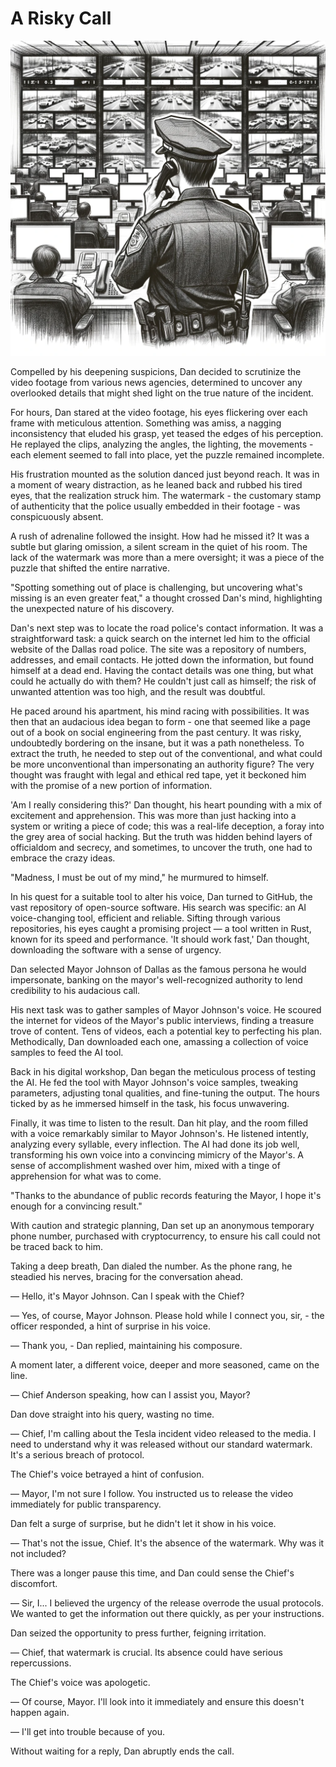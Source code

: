 # A Risky Call

![The Road Police Officer](./images/05.police.png "A Risky Call")

Compelled by his deepening suspicions, Dan decided to scrutinize the video footage from various news agencies, determined to uncover any overlooked details that might shed light on the true nature of the incident.

For hours, Dan stared at the video footage, his eyes flickering over each frame with meticulous attention. Something was amiss, a nagging inconsistency that eluded his grasp, yet teased the edges of his perception. He replayed the clips, analyzing the angles, the lighting, the movements - each element seemed to fall into place, yet the puzzle remained incomplete.

His frustration mounted as the solution danced just beyond reach. It was in a moment of weary distraction, as he leaned back and rubbed his tired eyes, that the realization struck him. The watermark - the customary stamp of authenticity that the police usually embedded in their footage - was conspicuously absent.

A rush of adrenaline followed the insight. How had he missed it? It was a subtle but glaring omission, a silent scream in the quiet of his room. The lack of the watermark was more than a mere oversight; it was a piece of the puzzle that shifted the entire narrative.

"Spotting something out of place is challenging, but uncovering what's missing is an even greater feat," a thought crossed Dan's mind, highlighting the unexpected nature of his discovery.

Dan's next step was to locate the road police's contact information. It was a straightforward task: a quick search on the internet led him to the official website of the Dallas road police. The site was a repository of numbers, addresses, and email contacts. He jotted down the information, but found himself at a dead end. Having the contact details was one thing, but what could he actually do with them? He couldn't just call as himself; the risk of unwanted attention was too high, and the result was doubtful.

He paced around his apartment, his mind racing with possibilities. It was then that an audacious idea began to form - one that seemed like a page out of a book on social engineering from the past century. It was risky, undoubtedly bordering on the insane, but it was a path nonetheless. To extract the truth, he needed to step out of the conventional, and what could be more unconventional than impersonating an authority figure? The very thought was fraught with legal and ethical red tape, yet it beckoned him with the promise of a new portion of information.

'Am I really considering this?' Dan thought, his heart pounding with a mix of excitement and apprehension. This was more than just hacking into a system or writing a piece of code; this was a real-life deception, a foray into the grey area of social hacking. But the truth was hidden behind layers of officialdom and secrecy, and sometimes, to uncover the truth, one had to embrace the crazy ideas.

"Madness, I must be out of my mind," he murmured to himself.

In his quest for a suitable tool to alter his voice, Dan turned to GitHub, the vast repository of open-source software. His search was specific: an AI voice-changing tool, efficient and reliable. Sifting through various repositories, his eyes caught a promising project — a tool written in Rust, known for its speed and performance. 'It should work fast,' Dan thought, downloading the software with a sense of urgency.

Dan selected Mayor Johnson of Dallas as the famous persona he would impersonate, banking on the mayor's well-recognized authority to lend credibility to his audacious call.

His next task was to gather samples of Mayor Johnson's voice. He scoured the internet for videos of the Mayor's public interviews, finding a treasure trove of content. Tens of videos, each a potential key to perfecting his plan. Methodically, Dan downloaded each one, amassing a collection of voice samples to feed the AI tool.

Back in his digital workshop, Dan began the meticulous process of testing the AI. He fed the tool with Mayor Johnson's voice samples, tweaking parameters, adjusting tonal qualities, and fine-tuning the output. The hours ticked by as he immersed himself in the task, his focus unwavering.

Finally, it was time to listen to the result. Dan hit play, and the room filled with a voice remarkably similar to Mayor Johnson's. He listened intently, analyzing every syllable, every inflection. The AI had done its job well, transforming his own voice into a convincing mimicry of the Mayor's. A sense of accomplishment washed over him, mixed with a tinge of apprehension for what was to come.

"Thanks to the abundance of public records featuring the Mayor, I hope it's enough for a convincing result."

With caution and strategic planning, Dan set up an anonymous temporary phone number, purchased with cryptocurrency, to ensure his call could not be traced back to him.

Taking a deep breath, Dan dialed the number. As the phone rang, he steadied his nerves, bracing for the conversation ahead.

— Hello, it's Mayor Johnson. Can I speak with the Chief?

— Yes, of course, Mayor Johnson. Please hold while I connect you, sir, - the officer responded, a hint of surprise in his voice.

— Thank you, - Dan replied, maintaining his composure.

A moment later, a different voice, deeper and more seasoned, came on the line.

— Chief Anderson speaking, how can I assist you, Mayor?

Dan dove straight into his query, wasting no time.

— Chief, I'm calling about the Tesla incident video released to the media. I need to understand why it was released without our standard watermark. It's a serious breach of protocol.

The Chief's voice betrayed a hint of confusion.

— Mayor, I'm not sure I follow. You instructed us to release the video immediately for public transparency.

Dan felt a surge of surprise, but he didn't let it show in his voice.

— That's not the issue, Chief. It's the absence of the watermark. Why was it not included?

There was a longer pause this time, and Dan could sense the Chief's discomfort.

— Sir, I... I believed the urgency of the release overrode the usual protocols. We wanted to get the information out there quickly, as per your instructions.

Dan seized the opportunity to press further, feigning irritation.

— Chief, that watermark is crucial. Its absence could have serious repercussions.

The Chief's voice was apologetic.

— Of course, Mayor. I'll look into it immediately and ensure this doesn't happen again.

— I'll get into trouble because of you.

Without waiting for a reply, Dan abruptly ends the call.
